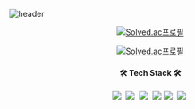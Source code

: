 ![header](https://capsule-render.vercel.app/api?type=waving&color=auto&height=100&section=header&%10render&fontSize=130)

<div align=center>

[![Solved.ac프로필](http://mazassumnida.wtf/api/mini/generate_badge?boj=mok02198)](https://solved.ac/profile/mok02198)

[![Solved.ac프로필](http://mazassumnida.wtf/api/v2/generate_badge?boj=mok02198)](https://solved.ac/mok02198)

<h4 align="center">🛠 Tech Stack 🛠</h4> 
<p align="center">
  <img src="https://img.shields.io/badge/-JAVA-blue"/>&nbsp
  <img src="https://img.shields.io/badge/-Spring-green"/>&nbsp
  <img src="https://img.shields.io/badge/-SpringBoot-green"/>&nbsp
  <img src="https://img.shields.io/badge/-JPA-yellow"/>
  <img src="https://img.shields.io/badge/-MySQL-orange"/>&nbsp
  <img src="https://img.shields.io/badge/-AWS-black"/>&nbsp
 </p>
 
